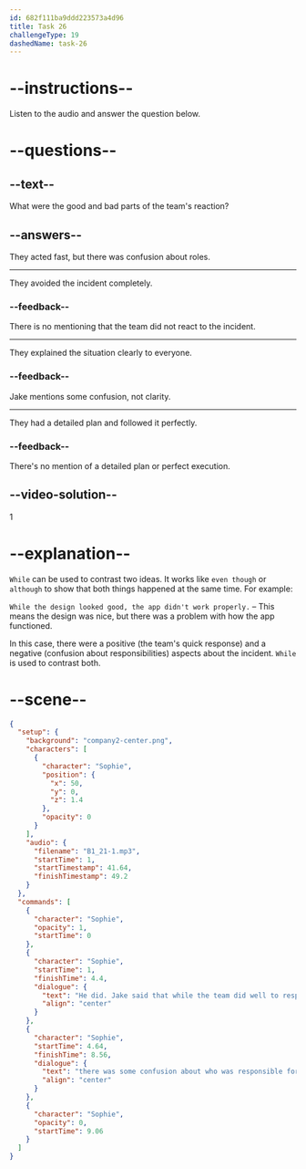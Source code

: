 ```yaml
---
id: 682f111ba9ddd223573a4d96
title: Task 26
challengeType: 19
dashedName: task-26
---
```


<!-- (Audio) Sophie: He did. Jake said that while the team did well to respond quickly, there was some confusion about who was responsible for what during the incident. -->

# --instructions--

Listen to the audio and answer the question below.

# --questions--

## --text--

What were the good and bad parts of the team's reaction?

## --answers--

They acted fast, but there was confusion about roles.

---

They avoided the incident completely.

### --feedback--

There is no mentioning that the team did not react to the incident.

---

They explained the situation clearly to everyone.

### --feedback--

Jake mentions some confusion, not clarity.

---

They had a detailed plan and followed it perfectly.

### --feedback--

There's no mention of a detailed plan or perfect execution.

## --video-solution--

1

# --explanation--

`While` can be used to contrast two ideas. It works like `even though` or `although` to show that both things happened at the same time. For example:

`While the design looked good, the app didn't work properly.` – This means the design was nice, but there was a problem with how the app functioned.

In this case, there were a positive (the team's quick response) and a negative (confusion about responsibilities) aspects about the incident. `While` is used to contrast both.

# --scene--

```json
{
  "setup": {
    "background": "company2-center.png",
    "characters": [
      {
        "character": "Sophie",
        "position": {
          "x": 50,
          "y": 0,
          "z": 1.4
        },
        "opacity": 0
      }
    ],
    "audio": {
      "filename": "B1_21-1.mp3",
      "startTime": 1,
      "startTimestamp": 41.64,
      "finishTimestamp": 49.2
    }
  },
  "commands": [
    {
      "character": "Sophie",
      "opacity": 1,
      "startTime": 0
    },
    {
      "character": "Sophie",
      "startTime": 1,
      "finishTime": 4.4,
      "dialogue": {
        "text": "He did. Jake said that while the team did well to respond quickly,",
        "align": "center"
      }
    },
    {
      "character": "Sophie",
      "startTime": 4.64,
      "finishTime": 8.56,
      "dialogue": {
        "text": "there was some confusion about who was responsible for what during the incident.",
        "align": "center"
      }
    },
    {
      "character": "Sophie",
      "opacity": 0,
      "startTime": 9.06
    }
  ]
}
```
